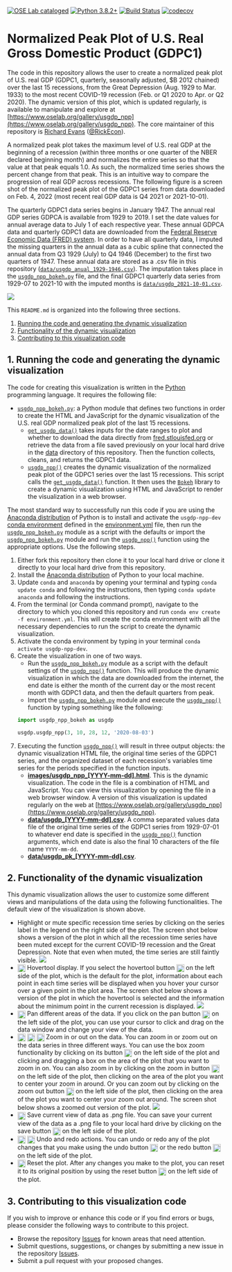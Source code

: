 [![OSE Lab cataloged](https://img.shields.io/badge/OSE%20Lab-catalogued-critical)](https://www.oselab.org/gallery)
[![Python 3.8.2+](https://img.shields.io/badge/python-3.8.2%2B-blue.svg)](https://www.python.org/downloads/release/python-382/)
[![Build Status](https://travis-ci.org/OpenSourceEcon/USgdp_NormPeakPlot.svg?branch=master)](https://travis-ci.org/OpenSourceEcon/USgdp_NormPeakPlot)
[![codecov](https://codecov.io/gh/OpenSourceEcon/USgdp_NormPeakPlot/branch/master/graph/badge.svg)](https://codecov.io/gh/OpenSourceEcon/USgdp_NormPeakPlot)

# Normalized Peak Plot of U.S. Real Gross Domestic Product (GDPC1)
The code in this repository allows the user to create a normalized peak plot of U.S. real GDP (GDPC1, quarterly, seasonally adjusted, $B 2012 chained) over the last 15 recessions, from the Great Depression (Aug. 1929 to Mar. 1933) to the most recent COVID-19 recession (Feb. or Q1 2020 to Apr. or Q2 2020). The dynamic version of this plot, which is updated regularly, is available to manipulate and explore at [https://www.oselab.org/gallery/usgdp_npp](https://www.oselab.org/gallery/usgdp_npp). The core maintainer of this repository is [Richard Evans](https://sites.google.com/site/rickecon/) ([@RickEcon](https://github.com/rickecon)).

A normalized peak plot takes the maximum level of U.S. real GDP at the beginning of a recession (within three months or one quarter of the NBER declared beginning month) and normalizes the entire series so that the value at that peak equals 1.0. As such, the normalized time series shows the percent change from that peak. This is an intuitive way to compare the progression of real GDP across recessions. The following figure is a screen shot of the normalized peak plot of the GDPC1 series from data downloaded on Feb. 4, 2022 (most recent real GDP data is Q4 2021 or 2021-10-01).

The quarterly GDPC1 data series begins in January 1947. The annual real GDP series GDPCA is available from 1929 to 2019. I set the date values for annual average data to July 1 of each respective year. These annual GDPCA data and quarterly GDPC1 data are downloaded from the [Federal Reserve Economic Data (FRED) system](https://fred.stlouisfed.org/). In order to have all quarterly data, I imputed the missing quarters in the annual data as a cubic spline that connected the annual data from Q3 1929 (July) to Q4 1946 (December) to the first two quarters of 1947. These annual data are stored as a .csv file in this repository ([`data/usgdp_anual_1929-1946.csv`](data/usempl_anual_1929-1946.csv)). The imputation takes place in the [`usgdp_npp_bokeh.py`](usgdp_npp_bokeh.py) file, and the final GDPC1 quarterly data series from 1929-07 to 2021-10 with the imputed months is [`data/usgdp_2021-10-01.csv`](data/usempl_2021-10-01.csv).

![](readme_images/usgdp_npp_full.png)

This `README.md` is organized into the following three sections.
1. [Running the code and generating the dynamic visualization](README.md#1-running-the-code-and-generating-the-dynamic-visualization)
2. [Functionality of the dynamic visualization](README.md#2-functionality-of-the-dynamic-visualization)
3. [Contributing to this visualization code](README.md#3-contributing-to-this-visualization-code)

## 1. Running the code and generating the dynamic visualization
The code for creating this visualization is written in the [Python](https://www.python.org/) programming language. It requires the following file:
* [`usgdp_npp_bokeh.py`](usgdp_npp_bokeh.py): a Python module that defines two functions in order to create the HTML and JavaScript for the dynamic visualization of the U.S. real GDP normalized peak plot of the last 15 recessions.
    * [`get_usgdp_data()`](usgdp_npp_bokeh.py#L31) takes inputs for the date ranges to plot and whether to download the data directly from [fred.stlouisfed.org](https://fred.stlouisfed.org/series/GDPC1) or retrieve the data from a file saved previously on your local hard drive in the [data](data/) directory of this repository. Then the function collects, cleans, and returns the GDPC1 data.
    * [`usgdp_npp()`](usgdp_npp_bokeh.py#L248) creates the dynamic visualization of the normalized peak plot of the GDPC1 series over the last 15 recessions. This script calls the [`get_usgdp_data()`](usempl_npp_bokeh.py#L31) function. It then uses the [`Bokeh`](https://bokeh.org/) library to create a dynamic visualization using HTML and JavaScript to render the visualization in a web browser.

The most standard way to successfully run this code if you are using the [Anaconda distribution](https://www.anaconda.com/products/individual) of Python is to install and activate the `usgdp-npp-dev` [conda environment](https://docs.conda.io/projects/conda/en/latest/user-guide/concepts/environments.html) defined in the [environment.yml](environment.yml) file, then run the [`usgdp_npp_bokeh.py`](usgdp_npp_bokeh.py) module as a script with the defaults or import the [`usgdp_npp_bokeh.py`](usgdp_npp_bokeh.py) module and run the [`usgdp_npp()`](usgdp_npp_bokeh.py#L248) function using the appropriate options. Use the following steps.
1. Either fork this repository then clone it to your local hard drive or clone it directly to your local hard drive from this repository.
2. Install the [Anaconda distribution](https://www.anaconda.com/products/individual) of Python to your local machine.
3. Update `conda` and `anaconda` by opening your terminal and typing `conda update conda` and following the instructions, then typing `conda update anaconda` and following the instructions.
4. From the terminal (or Conda command prompt), navigate to the directory to which you cloned this repository and run `conda env create -f environment.yml`. This will create the conda environment with all the necessary dependencies to run the script to create the dynamic visualization.
5. Activate the conda environment by typing in your terminal `conda activate usgdp-npp-dev`.
6. Create the visualization in one of two ways.
    * Run the [`usgdp_npp_bokeh.py`](usgdp_npp_bokeh.py) module as a script with the default settings of the [`usgdp_npp()`](usgdp_npp_bokeh.py#L248) function. This will produce the dynamic visualization in which the data are downloaded from the internet, the end date is either the month of the current day or the most recent month with GDPC1 data, and then the default quarters from peak.
    * Import the  [`usgdp_npp_bokeh.py`](usgdp_npp_bokeh.py) module and execute the [`usgdp_npp()`](usgdp_npp_bokeh.py#L248) function by typing something like the following:
    ```python
    import usgdp_npp_bokeh as usgdp

    usgdp.usgdp_npp(3, 10, 28, 12, '2020-08-03')
    ```
7. Executing the function [`usgdp_npp()`](usgdp_npp_bokeh.py#L248) will result in three output objects: the dynamic visualization HTML file, the original time series of the GDPC1 series, and the organized dataset of each recession's variables time series for the periods specified in the function inputs.
    * [**images/usgdp_npp_[YYYY-mm-dd].html**](images/usgdp_npp_2021-10-01.html). This is the dynamic visualization. The code in the file is a combination of HTML and JavaScript. You can view this visualization by opening the file in a web browser window. A version of this visualization is updated regularly on the web at [https://www.oselab.org/gallery/usgdp_npp](https://www.oselab.org/gallery/usgdp_npp).
    * [**data/usgdp_[YYYY-mm-dd].csv**](data/usgdp_2021-10-01.csv). A comma separated values data file of the original time series of the GDPC1 series from 1929-07-01 to whatever end date is specified in the [`usgdp_npp()`](usgdp_npp_bokeh.py#L248) function arguments, which end date is also the final 10 characters of the file name `YYYY-mm-dd`.
    * [**data/usgdp_pk_[YYYY-mm-dd].csv**](data/usgdp_pk_2021-10-01.csv).

## 2. Functionality of the dynamic visualization
This dynamic visualization allows the user to customize some different views and manipulations of the data using the following functionalities. The default view of the visualization is shown above.
* Highlight or mute specific recession time series by clicking on the series label in the legend on the right side of the plot. The screen shot below shows a version of the plot in which all the recession time series have been muted except for the current COVID-19 recession and the Great Depression. Note that even when muted, the time series are still faintly visible.
![](readme_images/usgdp_npp_muted.png)
* <img src="readme_images/Hover.png" width=18 align=center> Hovertool display. If you select the hovertool button <img src="readme_images/Hover.png" width=18 align=center> on the left side of the plot, which is the default for the plot, information about each point in each time series will be displayed when you hover your cursor over a given point in the plot area. The screen shot below shows a version of the plot in which the hovertool is selected and the information about the minimum point in the current recession is displayed.
![](readme_images/usgdp_npp_hover.png)
* <img src="readme_images/Pan.png" width=18 align=center> Pan different areas of the data. If you click on the pan button <img src="readme_images/Pan.png" width=18 align=center> on the left side of the plot, you can use your cursor to click and drag on the data window and change your view of the data.
* <img src="readme_images/BoxZoom.png" width=18 align=center> <img src="readme_images/ZoomIn.png" width=18 align=center> <img src="readme_images/ZoomOut.png" width=18 align=center> Zoom in or out on the data. You can zoom in or zoom out on the data series in three different ways. You can use the box zoom functionality by clicking on its button <img src="readme_images/BoxZoom.png" width=18 align=center> on the left side of the plot and clicking and dragging a box on the area of the plot that you want to zoom in on. You can also zoom in by clicking on the zoom in button <img src="readme_images/ZoomIn.png" width=18 align=center> on the left side of the plot, then clicking on the area of the plot you want to center your zoom in around. Or you can zoom out by clicking on the zoom out button <img src="readme_images/ZoomOut.png" width=18 align=center> on the left side of the plot, then clicking on the area of the plot you want to center your zoom out around. The screen shot below shows a zoomed out version of the plot.
![](readme_images/usgdp_npp_zoomout.png)
* <img src="readme_images/Save.png" width=18 align=center> Save current view of data as .png file. You can save your current view of the data as a .png file to your local hard drive by clicking on the save button <img src="readme_images/Save.png" width=18 align=center> on the left side of the plot.
* <img src="readme_images/Undo.png" width=18 align=center> <img src="readme_images/Redo.png" width=18 align=center> Undo and redo actions. You can undo or redo any of the plot changes that you make using the undo button <img src="readme_images/Undo.png" width=18 align=center> or the redo button <img src="readme_images/Redo.png" width=18 align=center> on the left side of the plot.
* <img src="readme_images/Reset.png" width=18 align=center> Reset the plot. After any changes you make to the plot, you can reset it to its original position by using the reset button <img src="readme_images/Reset.png" width=18 align=center> on the left side of the plot.

## 3. Contributing to this visualization code
If you wish to improve or enhance this code or if you find errors or bugs, please consider the following ways to contribute to this project.
* Browse the repository [Issues](https://github.com/OpenSourceEcon/USgdp_NormPeakPlot/issues) for known areas that need attention.
* Submit questions, suggestions, or changes by submitting a new issue in the repository [Issues](https://github.com/OpenSourceEcon/USgdp_NormPeakPlot/issues).
* Submit a pull request with your proposed changes.
